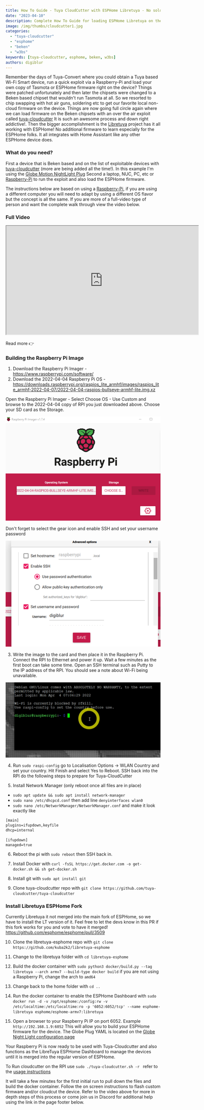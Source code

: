```yaml
---
title: How To Guide - Tuya CloudCutter with ESPHome Libretuya - No soldering
date: "2023-04-10"
description: Complete How To Guide for loading ESPHome Libretuya on the Beken Chipsets
image: /img/thumbs/cloudcutter1.jpg
categories: 
  - "tuya-cloudcutter"
  - "esphome"
  - "beken"
  - "w3bs"
keywords: [tuya-cloudcutter, esphome, beken, w3bs]
authors: digiblur
---
```


Remember the days of Tuya-Convert where you could obtain a Tuya based Wi-Fi Smart device, run a quick exploit via a Raspberry-Pi and load your own copy of Tasmota or ESPHome firmware right on the device?  Things were patched unfortunately and then later the chipsets were changed to a Beken based chipset that wouldn't run Tasmota at all.  So we resorted to chip swapping with hot air guns, soldering etc to get our favorite local non-cloud firmware on the device.  Things are now going full circle again where we can load firmware on the Beken chipsets with an over the air exploit called [tuya-cloudcutter](https://github.com/tuya-cloudcutter/tuya-cloudcutter)  It is such an awesome process and down right addictive!.  Then the bigger accomplishment is the [Libretuya](https://docs.libretuya.ml/) project has it all working with ESPHome!  No additional firmware to learn especially for the ESPHome folks.  It all integrates with Home Assistant like any other ESPHome device does.  

### What do you need?

First a device that is Beken based and on the list of exploitable devices with [tuya-cloudcutter](https://github.com/tuya-cloudcutter/tuya-cloudcutter) (more are being added all the time!).  In this example I'm using the [Globe Motion NightLight Plug](/wiki/devices/plugs/globe_50239_motion_night_light)
Second a laptop, NUC, PC, etc or [Raspberry-Pi](https://amzn.to/3Guq8OI) to run the exploit and also load the ESPHome firmware.

The instructions below are based on using a [Raspberry-Pi](https://amzn.to/3Guq8OI), if you are using a different computer you will need to adapt by using a different OS flavor but the concept is all the same.  If you are more of a full-video type of person and want the complete walk through view the video below.

### Full Video 

<iframe allowfullscreen height="353" src="https://www.youtube.com/embed/i9HokGpj-kE" width="625" youtube-src-=""></iframe>  

Read more  👉
<!--truncate-->

### Building the Raspberry Pi Image

1. Download the Raspberry Pi Imager - https://www.raspberrypi.com/software/  
2. Download the 2022-04-04 Raspberry Pi OS - https://downloads.raspberrypi.org/raspios_lite_armhf/images/raspios_lite_armhf-2022-04-07/2022-04-04-raspios-bullseye-armhf-lite.img.xz

Open the Raspberry Pi Imager - Select Choose OS - Use Custom and browse to the 2022-04-04 copy of RPI you just downloaded above.  Choose your SD card as the Storage. 

![alt text](images/cloudcut1.png)

Don't forget to select the gear icon and enable SSH and set your username password

![alt text](images/cloudcut2.png)

3. Write the image to the card and then place it in the Raspberry Pi.  Connect the RPI to Ethernet and power it up.  Wait a few minutes as the first boot can take some time.  Open an SSH terminal such as Putty to the IP address of the RPI.  You should see a note about Wi-Fi being unavailable.  

![alt text](images/cloudcut3.png)

4. Run `sudo raspi-config` go to Localisation Options -> WLAN Country and set your country.  Hit Finish and select Yes to Reboot.  SSH back into the RPI do the following steps to prepare for Tuya-CloudCutter

5. Install Network Manager (only reboot once all files are in place)
 - `sudo apt update && sudo apt install network-manager`
 - `sudo nano /etc/dhcpcd.conf` then add line `denyinterfaces wlan0`
 - `sudo nano /etc/NetworkManager/NetworkManager.conf` and make it look exactly like
```
[main]
plugins=ifupdown,keyfile
dhcp=internal

[ifupdown]
managed=true
```
6. Reboot the pi with `sudo reboot` then SSH back in.  

7. Install Docker with `curl -fsSL https://get.docker.com -o get-docker.sh && sh get-docker.sh`  

8. Install git with `sudo apt install git`  

9. Clone tuya-cloudcutter repo with `git clone https://github.com/tuya-cloudcutter/tuya-cloudcutter`  

### Install Libretuya ESPHome Fork

Currently Libretuya it not merged into the main fork of ESPHome, so we have to install the LT version of it.  Feel free to let the devs know in this PR if this fork works for you and vote to have it merged!  https://github.com/esphome/esphome/pull/3509  

10. Clone the libretuya-esphome repo with `git clone https://github.com/kuba2k2/libretuya-esphome`

11. Change to the libretuya folder with `cd libretuya-esphome`

12. Build the docker container with `sudo python3 docker/build.py --tag libretuya --arch armv7 --build-type docker build`  if you are not using a Raspberry Pi, change the arch to `amd64`

13. Change back to the home folder with `cd ..`

14. Run the docker container to enable the ESPHome Dashboard with `sudo docker run -d -v /opt/esphome:/config:rw -v /etc/localtime:/etc/localtime:ro -p '6052:6052/tcp' --name esphome-libretuya esphome/esphome-armv7:libretuya`

15. Open a browser to your Raspberry Pi IP on port 6052.  Example `http://192.168.1.9:6052`  This will allow you to build your ESPHome firmware for the device.  The Globe Plug YAML is located on the [Globe Night Light configuration page](/wiki/devices/plugs/globe_50239_motion_night_light)

Your Raspberry Pi is now ready to be used with Tuya-Cloudcutter and also functions as the LibreTuya ESPHome Dashboard to manage the devices until it is merged into the regular version of ESPHome. 

To Run cloudcutter on the RPI use `sudo ./tuya-cloudcutter.sh -r ` refer to the [usage instructions](https://github.com/tuya-cloudcutter/tuya-cloudcutter/blob/main/INSTRUCTIONS.md) 

It will take a few minutes for the first initial run to pull down the files and build the docker container.  Follow the on screen instructions to flash custom firmware and/or cloudcut the device.  Refer to the video above for more in depth steps of this process or come join us in Discord for additional help using the link in the page footer below.






